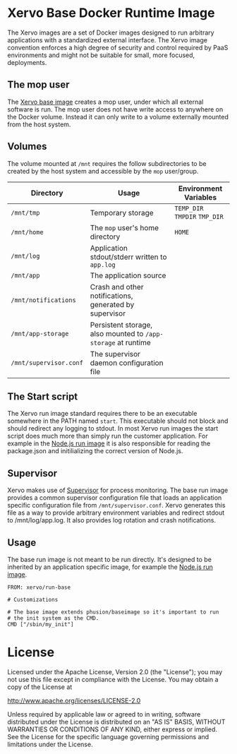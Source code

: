 # Xervo Base Docker Runtime Image

The Xervo images are a set of Docker images designed to run arbitrary 
applications with a standardized external interface. The Xervo image 
convention enforces a high degree of security and control required by PaaS 
environments and might not be suitable for small, more focused, deployments.

## The mop user
The [Xervo base image][baseimage] creates a mop user, under which all external 
software is run. The mop user does not have write access to anywhere on the 
Docker volume. Instead it can only write to a volume externally mounted from 
the host system.

## Volumes

The volume mounted at `/mnt` requires the follow subdirectories to be created 
by the host system and accessible by the `mop` user/group.

| Directory               | Usage | Environment Variables
| ----------------------- | ----- | ---------------------
| `/mnt/tmp`              | Temporary storage | `TEMP_DIR` `TMPDIR` `TMP_DIR`
| `/mnt/home`             | The `mop` user's home directory | `HOME`                        
| `/mnt/log`              | Application stdout/stderr written to `app.log`
| `/mnt/app`              | The application source
| `/mnt/notifications`    | Crash and other notifications, generated by supervisor
| `/mnt/app-storage`      | Persistent storage, also mounted to `/app-storage` at runtime
| `/mnt/supervisor.conf`  | The supervisor daemon configuration file

## The Start script
The Xervo run image standard requires there to be an executable somewhere in 
the PATH named `start`. This executable should not block and should redirect 
any logging to stdout. In most Xervo run images the start script does much more 
than simply run the customer application. For example in the 
[Node.js run image][run-node] it is also responsible for reading the 
package.json and initilializing the correct version of Node.js.

## Supervisor
Xervo makes use of [Supervisor](http://supervisord.org/) for process 
monitoring. The base run image provides a common supervisor configuration file 
that loads an application specific configuration file from 
`/mnt/supervisor.conf`. Xervo generates this file as a way to provide 
arbitrary environment variables and redirect stdout to /mnt/log/app.log. It 
also provides log rotation and crash notifications.

## Usage
The base run image is not meant to be run directly. It's designed to be 
inherited by an application specific image, for example 
the [Node.js run image][run-node].

```
FROM: xervo/run-base

# Customizations

# The base image extends phusion/baseimage so it's important to run
# the init system as the CMD.
CMD ["/sbin/my_init"]
```

# License
Licensed under the Apache License, Version 2.0 (the "License"); you may not 
use this file except in compliance with the License. You may obtain a copy 
of the License at

http://www.apache.org/licenses/LICENSE-2.0

Unless required by applicable law or agreed to in writing, software distributed 
under the License is distributed on an "AS IS" BASIS, WITHOUT WARRANTIES OR 
CONDITIONS OF ANY KIND, either express or implied. See the License for the 
specific language governing permissions and limitations under the License.

[baseimage]: https://github.com/XervoIO/docker-base
[run-node]: https://github.com/XervoIO/docker-run-node